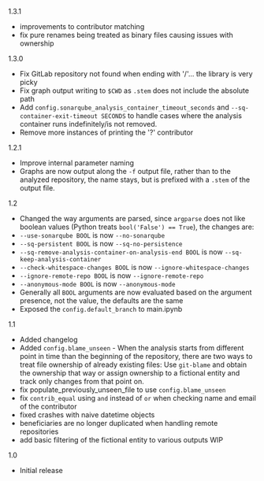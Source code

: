 1.3.1
- improvements to contributor matching
- fix pure renames being treated as binary files causing issues with ownership

1.3.0
- Fix GitLab repository not found when ending with '/'... the library is very picky
- Fix graph output writing to `$CWD` as `.stem` does not include the absolute path
- Add `config.sonarqube_analysis_container_timeout_seconds` and `--sq-container-exit-timeout SECONDS` to handle cases where the analysis container runs indefinitely/is not removed.
- Remove more instances of printing the '?' contributor

1.2.1
- Improve internal parameter naming
- Graphs are now output along the `-f` output file, rather than to the analyzed repository, the name stays, but is prefixed with a `.stem` of the output file.

1.2
- Changed the way arguments are parsed, since `argparse` does not like boolean values (Python treats `bool('False') == True`), the changes are:
- `--use-sonarqube BOOL` is now `--no-sonarqube`
- `--sq-persistent BOOL` is now `--sq-no-persistence`
- `--sq-remove-analysis-container-on-analysis-end BOOL` is now `--sq-keep-analysis-container`
- `--check-whitespace-changes BOOL` is now `--ignore-whitespace-changes`
- `--ignore-remote-repo BOOL` is now `--ignore-remote-repo`
- `--anonymous-mode BOOL` is now `--anonymous-mode`
- Generally all `BOOL` arguments are now evaluated based on the argument presence, not the value, the defaults are the same
- Exposed the `config.default_branch` to main.ipynb

1.1
- Added changelog
- Added `config.blame_unseen` - When the analysis starts from different point in time than the beginning of the repository,
  there are two ways to treat file ownership of already existing files: Use `git-blame` and obtain the ownership that way
  or assign ownership to a fictional entity and track only changes from that point on.
- fix populate_previously_unseen_file to use `config.blame_unseen`
- fix `contrib_equal` using `and` instead of `or` when checking name and email of the contributor
- fixed crashes with naive datetime objects
- beneficiaries are no longer duplicated when handling remote repositories
- add basic filtering of the fictional entity to various outputs WIP

1.0
- Initial release